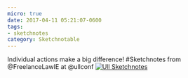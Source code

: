 ```yaml
---
micro: true
date: 2017-04-11 05:21:07-0600
tags:
- sketchnotes
category: Sketchnotable
---
```


Individual actions make a big difference! #Sketchnotes from @FreelanceLawIE at @ullconf [![Ull Sketchnotes](https://media.bennorris.org/images/sketchnotable/uploads/2018/f1125e6d3d.jpg)](https://media.bennorris.org/images/sketchnotable/uploads/2018/f1125e6d3d.jpg)